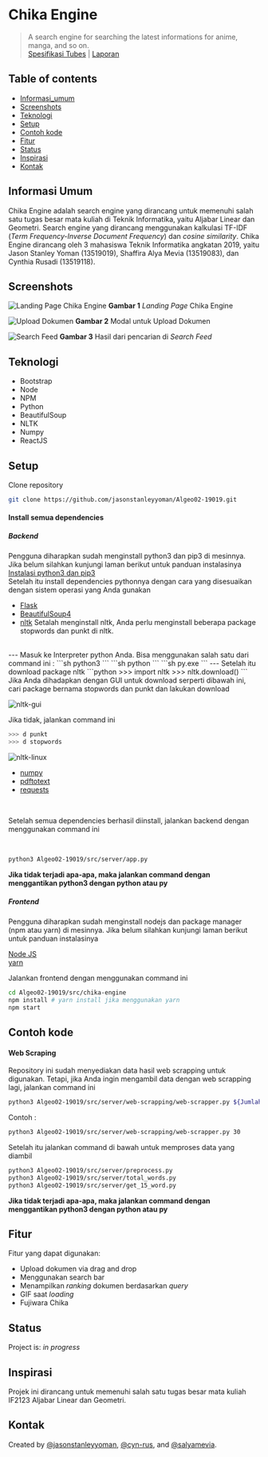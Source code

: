 # Chika Engine 
> A search engine for searching the latest informations for anime, manga, and so on.\
> [Spesifikasi Tubes](https://drive.google.com/file/d/1YThhhPhrX3xce4vwtH8fGhKR4euv_HSX/view) | [Laporan](https://docs.google.com/document/d/1wVcsBjCHXk4DWX5mus3BnXL9-69UUYrisBg9_Wo6zrI/edit?ts=5f9bc110)

## Table of contents
* [Informasi_umum](#informasi-umum)
* [Screenshots](#screenshots)
* [Teknologi](#teknologi)
* [Setup](#setup)
* [Contoh kode](#contoh-kode)
* [Fitur](#fitur)
* [Status](#status)
* [Inspirasi](#inspirasi)
* [Kontak](#kontak)

## Informasi Umum
Chika Engine adalah search engine yang dirancang untuk memenuhi salah satu tugas besar mata kuliah di Teknik Informatika, yaitu Aljabar Linear dan Geometri. Search engine yang dirancang menggunakan kalkulasi TF-IDF (*Term Frequency-Inverse Document Frequency*) dan *cosine similarity*. Chika Engine dirancang oleh 3 mahasiswa Teknik Informatika angkatan 2019, yaitu Jason Stanley Yoman (13519019), Shaffira Alya Mevia (13519083), dan Cynthia Rusadi (13519118).

## Screenshots
![Landing Page Chika Engine](https://github.com/jasonstanleyyoman/Algeo02-19019/blob/main/docs/assets/chikaengine-1.jpg)
**Gambar 1** *Landing Page* Chika Engine

![Upload Dokumen](https://github.com/jasonstanleyyoman/Algeo02-19019/blob/main/docs/assets/chikaengine-3.jpg)
**Gambar 2** Modal untuk Upload Dokumen

![Search Feed](https://github.com/jasonstanleyyoman/Algeo02-19019/blob/main/docs/assets/chikaengine-5.jpg)
**Gambar 3** Hasil dari pencarian di *Search Feed*

## Teknologi
* Bootstrap
* Node
* NPM
* Python
* BeautifulSoup
* NLTK
* Numpy
* ReactJS

## Setup
Clone repository
```sh
git clone https://github.com/jasonstanleyyoman/Algeo02-19019.git
```
#### Install semua dependencies
##### Backend
Pengguna diharapkan sudah menginstall python3 dan pip3 di mesinnya. Jika belum silahkan kunjungi laman berikut untuk panduan instalasinya
<br/>
[Instalasi python3 dan pip3](https://www.python.org/downloads/)
<br/>
Setelah itu install dependencies pythonnya dengan cara yang disesuaikan dengan sistem operasi yang Anda gunakan
- [Flask](https://flask.palletsprojects.com/en/1.1.x/installation/)
- [BeautifulSoup4](https://pypi.org/project/beautifulsoup4/)
- [nltk](https://www.nltk.org/install.html)
Setalah menginstall nltk, Anda perlu menginstall beberapa package stopwords dan punkt di nltk.
<br/>
--- Masuk ke Interpreter python Anda. Bisa menggunakan salah satu dari command ini :
```sh
python3
```
```sh
python
```
```sh
py.exe
```
--- Setelah itu download package nltk
```python
>>> import nltk
>>> nltk.download()
```
Jika Anda dihadapkan dengan GUI untuk download serperti dibawah ini, cari package bernama stopwords dan punkt dan lakukan download

![nltk-gui](https://github.com/jasonstanleyyoman/Algeo02-19019/blob/main/src/img/nltk-gui.png?raw=true)

Jika tidak, jalankan command ini
```python
>>> d punkt
>>> d stopwords
```
![nltk-linux](https://github.com/jasonstanleyyoman/Algeo02-19019/blob/main/src/img/nltk-linux.png?raw=true)

- [numpy](https://numpy.org/install/)
- [pdftotext](https://pypi.org/project/pdftotext/)
- [requests](https://requests.readthedocs.io/en/master/user/install/#install)

<br/>

Setelah semua dependencies berhasil diinstall, jalankan backend dengan menggunakan command ini

<br/>

```sh
python3 Algeo02-19019/src/server/app.py
```

**Jika tidak terjadi apa-apa, maka jalankan command dengan menggantikan python3 dengan python atau py**
##### Frontend
Pengguna diharapkan sudah menginstall nodejs dan package manager (npm atau yarn) di mesinnya. Jika belum silahkan kunjungi laman berikut untuk panduan instalasinya

[Node JS](https://nodejs.org/en/download/)
<br/>
[yarn](https://classic.yarnpkg.com/en/docs/install/#debian-stable)

Jalankan frontend dengan menggunakan command ini
```sh
cd Algeo02-19019/src/chika-engine
npm install # yarn install jika menggunakan yarn
npm start
```

## Contoh kode
#### Web Scraping
Repository ini sudah menyediakan data hasil web scrapping untuk digunakan. Tetapi, jika Anda ingin mengambil data dengan web scrapping lagi, jalankan command ini
```sh
python3 Algeo02-19019/src/server/web-scrapping/web-scrapper.py ${JumlahDokumen} # Ganti ${JumlahDokumen} dengan jumlah dokumen yang ingin diambil
```
Contoh :
```sh
python3 Algeo02-19019/src/server/web-scrapping/web-scrapper.py 30
```

Setelah itu jalankan command di bawah untuk memproses data yang diambil
```sh
python3 Algeo02-19019/src/server/preprocess.py
python3 Algeo02-19019/src/server/total_words.py
python3 Algeo02-19019/src/server/get_15_word.py
```
**Jika tidak terjadi apa-apa, maka jalankan command dengan menggantikan python3 dengan python atau py**

## Fitur
Fitur yang dapat digunakan:
* Upload dokumen via drag and drop
* Menggunakan search bar
* Menampilkan *ranking* dokumen berdasarkan *query*
* GIF saat *loading*
* Fujiwara Chika

## Status
Project is: _in progress_

## Inspirasi
Projek ini dirancang untuk memenuhi salah satu tugas besar mata kuliah IF2123 Aljabar Linear dan Geometri.

## Kontak
Created by [@jasonstanleyyoman](https://github.com/jasonstanleyyoman), [@cyn-rus](https://github.com/cyn-rus), and [@salyamevia](https://github.com/salyamevia).
